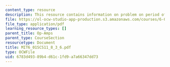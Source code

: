 ```yaml
---
content_type: resource
description: This resource contains information on problem on period of pole.
file: https://ol-ocw-studio-app-production.s3.amazonaws.com/courses/6-01sc-introduction-to-electrical-engineering-and-computer-science-i-spring-2011/6783d49389b4d61c1fd9a7a66347dd73_MIT6_01SCS11_8_3_6.pdf
file_type: application/pdf
learning_resource_types: []
parent_title: Op-Amps
parent_type: CourseSection
resourcetype: Document
title: MIT6_01SCS11_8_3_6.pdf
type: OCWFile
uid: 6783d493-89b4-d61c-1fd9-a7a66347dd73
---
```

